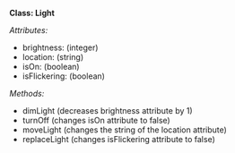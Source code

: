 **Class: Light**

*Attributes:*
* brightness: (integer)
* location: (string)
* isOn: (boolean)
* isFlickering: (boolean)

*Methods:*
* dimLight (decreases brightness attribute by 1)
* turnOff (changes isOn attribute to false)
* moveLight (changes the string of the location attribute)
* replaceLight (changes isFlickering attribute to false)
